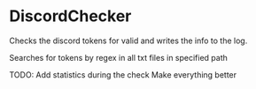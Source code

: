 # DiscordChecker
Checks the discord tokens for valid and writes the info to the log.

Searches for tokens by regex in all txt files in specified path

TODO:
Add statistics during the check
Make everything better
